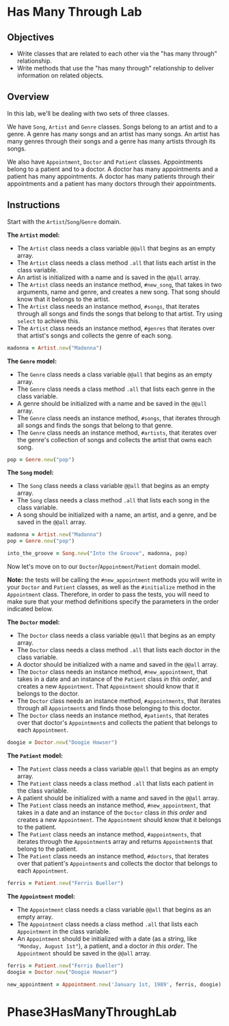 # Has Many Through Lab

## Objectives

- Write classes that are related to each other via the "has many through"
  relationship.
- Write methods that use the "has many through" relationship to deliver
  information on related objects.

## Overview

In this lab, we'll be dealing with two sets of three classes.

We have `Song`, `Artist` and `Genre` classes. Songs belong to an artist and to a
genre. A genre has many songs and an artist has many songs. An artist has many
genres through their songs and a genre has many artists through its songs.

We also have `Appointment`, `Doctor` and `Patient` classes. Appointments belong
to a patient and to a doctor. A doctor has many appointments and a patient has
many appointments. A doctor has many patients through their appointments and a
patient has many doctors through their appointments.

## Instructions

Start with the `Artist`/`Song`/`Genre` domain.

**The `Artist` model:**

- The `Artist` class needs a class variable `@@all` that begins as an empty
  array.
- The `Artist` class needs a class method `.all` that lists each artist in the
  class variable.
- An artist is initialized with a name and is saved in the `@@all` array.
- The `Artist` class needs an instance method, `#new_song`, that takes in two
  arguments, name and genre, and creates a new song. That song should know that
  it belongs to the artist.
- The `Artist` class needs an instance method, `#songs`, that iterates through
  all songs and finds the songs that belong to that artist. Try using `select`
  to achieve this.
- The `Artist` class needs an instance method, `#genres` that iterates over that
  artist's songs and collects the genre of each song.

```ruby
madonna = Artist.new("Madonna")
```

**The `Genre` model:**

- The `Genre` class needs a class variable `@@all` that begins as an empty
  array.
- The `Genre` class needs a class method `.all` that lists each genre in the
  class variable.
- A genre should be initialized with a name and be saved in the `@@all` array.
- The `Genre` class needs an instance method, `#songs`, that iterates through
  all songs and finds the songs that belong to that genre.
- The `Genre` class needs an instance method, `#artists`, that iterates over the
  genre's collection of songs and collects the artist that owns each song.

```ruby
pop = Genre.new("pop")
```

**The `Song` model:**

- The `Song` class needs a class variable `@@all` that begins as an empty array.
- The `Song` class needs a class method `.all` that lists each song in the class
  variable.
- A song should be initialized with a name, an artist, and a genre, and be saved
  in the `@@all` array.

```ruby
madonna = Artist.new("Madonna")
pop = Genre.new("pop")

into_the_groove = Song.new("Into the Groove", madonna, pop)
```

Now let's move on to our `Doctor`/`Appointment`/`Patient` domain model.

**Note:** the tests will be calling the `#new_appointment` methods you will
write in your `Doctor` and `Patient` classes, as well as the `#initialize`
method in the `Appointment` class. Therefore, in order to pass the tests, you
will need to make sure that your method definitions specify the parameters in
the order indicated below.

**The `Doctor` model:**

- The `Doctor` class needs a class variable `@@all` that begins as an empty
  array.
- The `Doctor` class needs a class method `.all` that lists each doctor in the
  class variable.
- A doctor should be initialized with a name and saved in the `@@all` array.
- The `Doctor` class needs an instance method, `#new_appointment`, that takes in
  a date and an instance of the `Patient` class *in this order*, and creates a
  new `Appointment`. That `Appointment` should know that it belongs to the
  doctor.
- The `Doctor` class needs an instance method, `#appointments`, that iterates
  through all `Appointment`s and finds those belonging to this doctor.
- The `Doctor` class needs an instance method, `#patients`, that iterates over
  that doctor's `Appointment`s and collects the patient that belongs to each
  `Appointment`.

```ruby
doogie = Doctor.new("Doogie Howser")
```

**The `Patient` model:**

- The `Patient` class needs a class variable `@@all` that begins as an empty
  array.
- The `Patient` class needs a class method `.all` that lists each patient in the
  class variable.
- A patient should be initialized with a name and saved in the `@@all` array.
- The `Patient` class needs an instance method, `#new_appointment`, that takes
  in a date and an instance of the `Doctor` class *in this order* and creates a
  new `Appointment`. The `Appointment` should know that it belongs to the
  patient.
- The `Patient` class needs an instance method, `#appointments`, that iterates
  through the `Appointment`s array and returns `Appointment`s that belong to the
  patient.
- The `Patient` class needs an instance method, `#doctors`, that iterates over
  that patient's `Appointment`s and collects the doctor that belongs to each
  `Appointment`.

```ruby
ferris = Patient.new("Ferris Bueller")
```

**The `Appointment` model:**

- The `Appointment` class needs a class variable `@@all` that begins as an empty
  array.
- The `Appointment` class needs a class method `.all` that lists each
  `Appointment` in the class variable.
- An `Appointment` should be initialized with a date (as a string, like
  `"Monday, August 1st"`), a patient, and a doctor *in this order*. The
  `Appointment` should be saved in the `@@all` array.

```ruby
ferris = Patient.new("Ferris Bueller")
doogie = Doctor.new("Doogie Howser")

new_appointment = Appointment.new('January 1st, 1989', ferris, doogie)
```
# Phase3HasManyThroughLab
